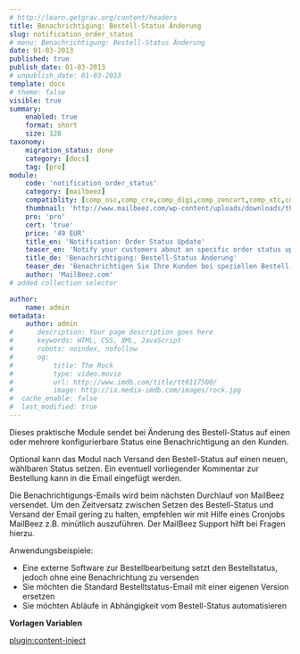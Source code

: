 ```yaml
---
# http://learn.getgrav.org/content/headers
title: Benachrichtigung: Bestell-Status Änderung
slug: notification_order_status
# menu: Benachrichtigung: Bestell-Status Änderung
date: 01-03-2013
published: true
publish_date: 01-03-2013
# unpublish_date: 01-03-2013
template: docs
# theme: false
visible: true
summary:
    enabled: true
    format: short
    size: 128
taxonomy:
    migration_status: done
    category: [docs]
    tag: [pro]
module:
    code: 'notification_order_status'
    category: [mailbeez]
    compatiblity: [comp_osc,comp_cre,comp_digi,comp_zencart,comp_xtc,comp_gambio]
    thumbnail: 'http://www.mailbeez.com/wp-content/uploads/downloads/thumbnails/2013/03/icon_32.png'
    pro: 'pro'
    cert: 'true'
    price: '49 EUR'
    title_en: 'Notification: Order Status Update'
    teaser_en: 'Notify your customers about an specific order status update, e.g. to send a delivery tracking link'
    title_de: 'Benachrichtigung: Bestell-Status Änderung'
    teaser_de: 'Benachrichtigen Sie Ihre Kunden bei speziellen Bestell-Status Änderungen, z.B. um einen Link zur Paket-Verfolgung zu schicken'
    author: 'MailBeez.com'
# added collection selector

author:
    name: admin
metadata:
    author: admin
#      description: Your page description goes here
#      keywords: HTML, CSS, XML, JavaScript
#      robots: noindex, nofollow
#      og:
#          title: The Rock
#          type: video.movie
#          url: http://www.imdb.com/title/tt0117500/
#          image: http://ia.media-imdb.com/images/rock.jpg
#  cache_enable: false
#  last_modified: true
---
```


Dieses praktische Module sendet bei Änderung des Bestell-Status auf einen oder mehrere konfigurierbare Status eine Benachrichtigung an den Kunden.

Optional kann das Modul nach Versand den Bestell-Status auf einen neuen, wählbaren Status setzen. Ein eventuell vorliegender Kommentar zur Bestellung kann in die Email eingefügt werden.

Die Benachrichtigungs-Emails wird beim nächsten Durchlauf von MailBeez versendet. Um den Zeitversatz zwischen Setzen des Bestell-Status und Versand der Email gering zu halten, empfehlen wir mit Hilfe eines Cronjobs MailBeez z.B. minütlich auszuführen. Der MailBeez Support hilft bei Fragen hierzu.

Anwendungsbeispiele:

- Eine externe Software zur Bestellbearbeitung setzt den Bestellstatus, jedoch ohne eine Benachrichtung zu versenden
- Sie möchten die Standard Bestelltstatus-Email mit einer eigenen Version ersetzen
- Sie möchten Abläufe in Abhängigkeit vom Bestell-Status automatisieren

**Vorlagen Variablen**


<!--
 Vorlagen-VariableAusgabe{$status\_date}formatiertes Datum des Bestell-Status{$status\_date\_raw}  
{$ORDER\_STATUS\_DATE}unformatiertes Datum des Bestell-Status{$status\_id}Bestell-Status-ID{$status\_name}  
{$ORDER\_STATUS}Bestell-Status-Name{$comments}Kommentar
-->


[plugin:content-inject](/content_blocks/pro_responsive_template)
